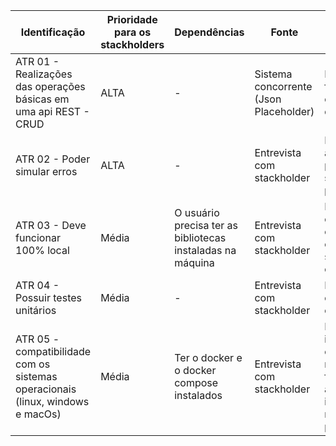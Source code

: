 |  Identificação | Prioridade para os stackholders | Dependências | Fonte | Justificativa | Dificuldade |
| ---------------| ------------------------------- | ----- | ----- | ------------- | ----------- |
| ATR 01 - Realizações das operações básicas em uma api REST - CRUD | ALTA	| - | Sistema concorrente (Json Placeholder) | Padronização e facilidade de consumo dos dados | Baixa |
| ATR 02 - Poder simular erros | ALTA | - | Entrevista com stackholder | Poder simular um ambiente mais próximo do que será esperado em produção | Média |
| ATR 03 - Deve funcionar 100% local | Média | O usuário precisa ter as bibliotecas instaladas na máquina | Entrevista com stackholder | Dispensar o gasto com servidor web e possibilitar o uso em qualquer sistema operacional | Média |
| ATR 04 - Possuir testes unitários | Média	| - | Entrevista com stackholder | Minimizar a chance de erros em uso da API | Média |
| ATR 05 - compatibilidade com os sistemas operacionais (linux, windows e macOs) | Média | Ter o docker e o docker compose instalados | Entrevista com stackholder | Evitar incompatibilidades com SO, (famoso na minha máquina funciona) e evitar a necessidade de instalação de muitas bibliotecas para o uso da API | Média |
